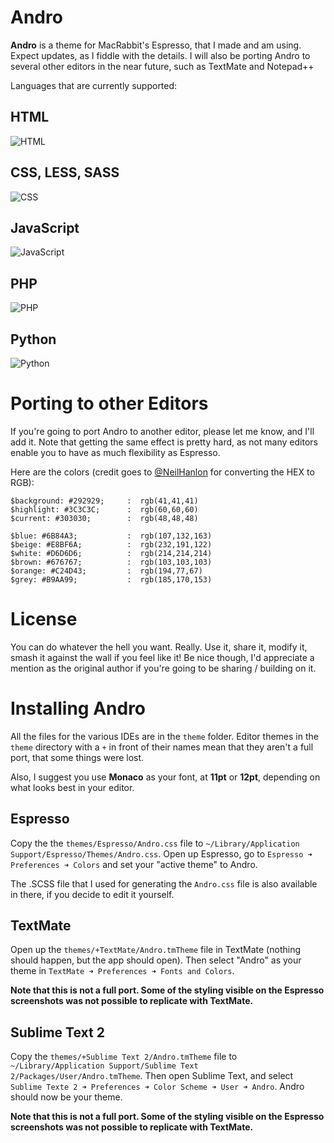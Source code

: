 # Andro

**Andro** is a theme for MacRabbit's Espresso, that I made and am using. Expect updates, as I fiddle with the details.
I will also be porting Andro to several other editors in the near future, such as TextMate and Notepad++

Languages that are currently supported:

HTML
----
![HTML](https://github.com/cyrilmengin/andro/raw/master/examples/AndroExampleHTML.png)

CSS, LESS, SASS
---------------
![CSS](https://github.com/cyrilmengin/andro/raw/master/examples/AndroExampleCSS.png)

JavaScript 
----------
![JavaScript](https://github.com/cyrilmengin/andro/raw/master/examples/AndroExampleJS.png)

PHP
---
![PHP](https://github.com/cyrilmengin/andro/raw/master/examples/AndroExamplePHP.png)

Python
------
![Python](https://github.com/cyrilmengin/andro/raw/master/examples/AndroExamplePython.png)

# Porting to other Editors

If you're going to port Andro to another editor, please let me know, and I'll add it. 
Note that getting the same effect is pretty hard, as not many editors enable you to have as much flexibility as Espresso.

Here are the colors (credit goes to [@NeilHanlon](https://github.com/neilhanlon) for converting the HEX to RGB):

	$background: #292929;     :  rgb(41,41,41)
	$highlight: #3C3C3C;      :  rgb(60,60,60)
	$current: #303030;        :  rgb(48,48,48)
	
	$blue: #6B84A3;           :  rgb(107,132,163)
	$beige: #E8BF6A;          :  rgb(232,191,122)
	$white: #D6D6D6;          :  rgb(214,214,214)
	$brown: #676767;          :  rgb(103,103,103)
	$orange: #C24D43;         :  rgb(194,77,67)
	$grey: #B9AA99;           :  rgb(185,170,153)

# License

You can do whatever the hell you want. Really.
Use it, share it, modify it, smash it against the wall if you feel like it!
Be nice though, I'd appreciate a mention as the original author if you're going to be sharing / building on it.

# Installing Andro

All the files for the various IDEs are in the ``theme`` folder. 
Editor themes in the ``theme`` directory with a ``+`` in front of their names mean that they aren't a full port, that some things were lost.

Also, I suggest you use **Monaco** as your font, at **11pt** or **12pt**, depending on what looks best in your editor.

Espresso
--------

Copy the the ``themes/Espresso/Andro.css`` file to ``~/Library/Application Support/Espresso/Themes/Andro.css``.
Open up Espresso,  go to ``Espresso ➜ Preferences ➜ Colors`` and set your "active theme" to Andro.

The .SCSS file that I used for generating the ``Andro.css`` file is also available in there, if you decide to edit it yourself.

TextMate
--------

Open up the ``themes/+TextMate/Andro.tmTheme`` file in TextMate (nothing should happen, but the app should open). 
Then select "Andro" as your theme in ``TextMate ➜ Preferences ➜ Fonts and Colors``.

**Note that this is not a full port. Some of the styling visible on the Espresso screenshots was not possible to replicate with TextMate.**

Sublime Text 2
--------------

Copy the ``themes/+Sublime Text 2/Andro.tmTheme`` file to ``~/Library/Application Support/Sublime Text 2/Packages/User/Andro.tmTheme``.
Then open Sublime Text, and select ``Sublime Texte 2 ➜ Preferences ➜ Color Scheme ➜ User ➜ Andro``. Andro should now be your theme.

**Note that this is not a full port. Some of the styling visible on the Espresso screenshots was not possible to replicate with TextMate.**




